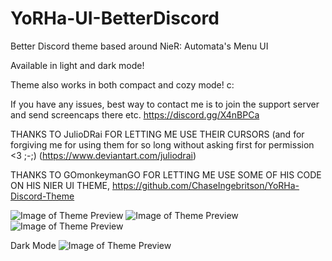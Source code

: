# YoRHa-UI-BetterDiscord
Better Discord theme based around NieR: Automata's Menu UI

Available in light and dark mode!

Theme also works in both compact and cozy mode! c:

If you have any issues, best way to contact me is to join the support server and send screencaps there etc. https://discord.gg/X4nBPCa

THANKS TO JulioDRai FOR LETTING ME USE THEIR CURSORS (and for forgiving me for using them for so long without asking first for permission <3 ;-;) (https://www.deviantart.com/juliodrai)

THANKS TO GOmonkeymanGO FOR LETTING ME USE SOME OF HIS CODE ON HIS NIER UI THEME, https://github.com/ChaseIngebritson/YoRHa-Discord-Theme

![Image of Theme Preview](https://raw.githubusercontent.com/AccraZed/YoRHA-UI-BetterDiscord/master/Previews/preview3.png)
![Image of Theme Preview](https://raw.githubusercontent.com/AccraZed/YoRHA-UI-BetterDiscord/master/Previews/preview1.png)
![Image of Theme Preview](https://raw.githubusercontent.com/AccraZed/YoRHA-UI-BetterDiscord/master/Previews/preview2.png)

Dark Mode
![Image of Theme Preview](https://raw.githubusercontent.com/AccraZed/YoRHA-UI-BetterDiscord/master/Previews/dark-1.png)
